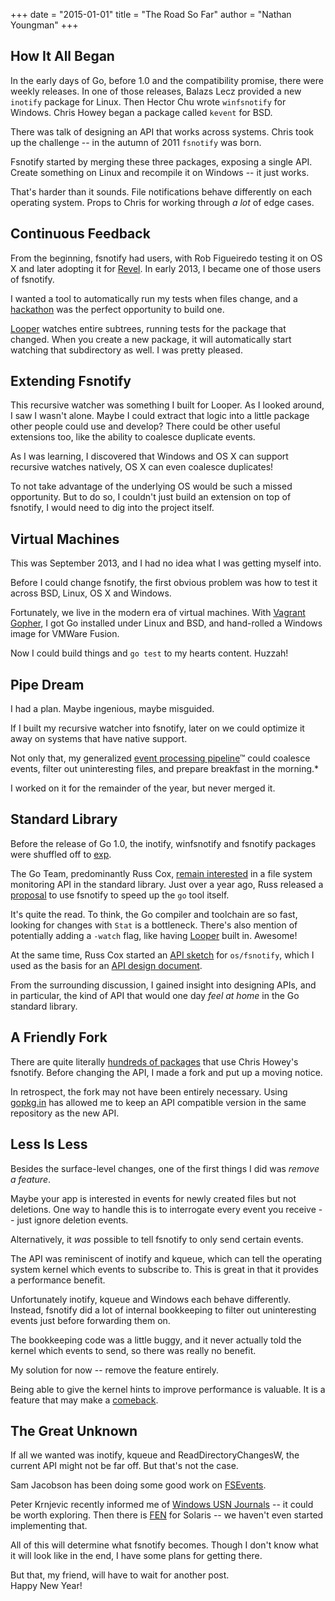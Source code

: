 +++
date = "2015-01-01"
title = "The Road So Far"
author = "Nathan Youngman"
+++

## How It All Began

In the early days of Go, before 1.0 and the compatibility promise, there were weekly releases. In one of those releases, Balazs Lecz provided a new `inotify` package for Linux. Then Hector Chu wrote `winfsnotify` for Windows. Chris Howey began a package called `kevent` for BSD.

There was talk of designing an API that works across systems. Chris took up the challenge -- in the autumn of 2011 `fsnotify` was born.

Fsnotify started by merging these three packages, exposing a single API. Create something on Linux and recompile it on Windows -- it just works.

That's harder than it sounds. File notifications behave differently on each  operating system. Props to Chris for working through *a lot* of edge cases.

## Continuous Feedback

From the beginning, fsnotify had users, with Rob Figueiredo testing it on OS X and later adopting it for [Revel][]. In early 2013, I became one of those users of fsnotify. 

I wanted a tool to automatically run my tests when files change, and a [hackathon][] was the perfect opportunity to build one.

[Looper][] watches entire subtrees, running tests for the package that changed. When you create a new package, it will automatically start watching that subdirectory as well. I was pretty pleased.

## Extending Fsnotify

This recursive watcher was something I built for Looper. As I looked around, I saw I wasn't alone. Maybe I could extract that logic into a little package other people could use and develop? There could be other useful extensions too, like the ability to coalesce duplicate events. 

As I was learning, I discovered that Windows and OS X can support recursive watches natively, OS X can even coalesce duplicates!

To not take advantage of the underlying OS would be such a missed opportunity. But to do so, I couldn't just build an extension on top of fsnotify, I would need to dig into the project itself.

## Virtual Machines

This was September 2013, and I had no idea what I was getting myself into. 

Before I could change fsnotify, the first obvious problem was how to test it across BSD, Linux, OS X and Windows.

Fortunately, we live in the modern era of virtual machines. With [Vagrant Gopher][vagrant], I got Go installed under Linux and BSD, and hand-rolled a Windows image for VMWare Fusion.

Now I could build things and `go test` to my hearts content. Huzzah!

## Pipe Dream

I had a plan. Maybe ingenious, maybe misguided.

If I built my recursive watcher into fsnotify, later on we could optimize it away on systems that have native support.

Not only that, my generalized [event processing pipeline][pipeline]&trade;
 could coalesce events, filter out uninteresting files, and prepare breakfast in the morning.\*

I worked on it for the remainder of the year, but never merged it.

## Standard Library 

Before the release of Go 1.0, the inotify, winfsnotify and fsnotify packages were shuffled off to [exp][].

The Go Team, predominantly Russ Cox, [remain interested][osfsnotify] in a file system monitoring API in the standard library. Just over a year ago, Russ released a [proposal][] to use fsnotify to speed up the `go` tool itself.

It's quite the read. To think, the Go compiler and toolchain are so fast,  looking for changes with `Stat` is a bottleneck. There's also mention of potentially adding a `-watch` flag, like having [Looper][] built in. Awesome!

At the same time, Russ Cox started an [API sketch][sketch] for `os/fsnotify`, which I used as the basis for an [API design document][api].

From the surrounding discussion, I gained insight into designing APIs, and in particular, the kind of API that would one day *feel at home* in the Go standard library. 
 
## A Friendly Fork

There are quite literally [hundreds of packages][importers] that use Chris Howey's fsnotify. Before changing the API, I made a fork and put up a moving notice. 

In retrospect, the fork may not have been entirely necessary. Using [gopkg.in][] has allowed me to keep an API compatible version in the same repository as the new API.

## Less Is Less

Besides the surface-level changes, one of the first things I did was *remove a feature*.

Maybe your app is interested in events for newly created files but not deletions. One way to handle this is to interrogate every event you receive -- just ignore deletion events. 

Alternatively, it *was* possible to tell fsnotify to only send certain events. 

The API was reminiscent of inotify and kqueue, which can tell the operating system kernel which events to subscribe to. This is great in that it provides a performance benefit.

Unfortunately inotify, kqueue and Windows each behave differently. Instead, fsnotify did a lot of internal bookkeeping to filter out uninteresting events just before forwarding them on.

The bookkeeping code was a little buggy, and it never actually told the kernel which events to send, so there was really no benefit.

My solution for now -- remove the feature entirely.

Being able to give the kernel hints to improve performance is valuable. It is a feature that may make a [comeback][]. 

## The Great Unknown

If all we wanted was inotify, kqueue and ReadDirectoryChangesW, the current API might not be far off. But that's not the case.

Sam Jacobson has been doing some good work on [FSEvents][].

Peter Krnjevic recently informed me of [Windows USN Journals][usn] -- it could be worth exploring. Then there is [FEN][] for Solaris -- we haven't even started implementing that.

All of this will determine what fsnotify becomes. Though I don't know what it will look like in the end, I have some plans for getting there. 

But that, my friend, will have to wait for another post.  
Happy New Year!


[Looper]: https://github.com/nathany/looper
[howeyc]: https://github.com/howeyc/fsnotify
[pipeline]: https://github.com/howeyc/fsnotify/pull/65
[changelog]: https://github.com/go-fsnotify/fsnotify/blob/master/CHANGELOG.md
[exp]: https://godoc.org/golang.org/x/exp
[osfsnotify]: https://github.com/golang/go/issues/4068
[hackathon]: http://startupedmonton.com/events/
[Revel]: http://revel.github.io/
[vagrant]: https://github.com/nathany/vagrant-gopher

[proposal]: http://golang.org/s/go13fsnotify
[sketch]: https://codereview.appspot.com/48310043/
[api]: http://goo.gl/MrYxyA

[importers]: http://godoc.org/github.com/howeyc/fsnotify?importers
[gopkg.in]: http://labix.org/gopkg.in
[comeback]: https://github.com/go-fsnotify/fsnotify/issues/7

[usn]: https://github.com/go-fsnotify/fsnotify/issues/53
[fsevents]: https://github.com/go-fsnotify/fsevents
[fen]: https://github.com/go-fsnotify/fsnotify/issues/12

